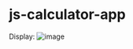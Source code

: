 # js-calculator-app

Display:
![image](https://user-images.githubusercontent.com/62468878/162803255-1137a313-cfa0-4aec-b852-6c76b3d20c02.png)
